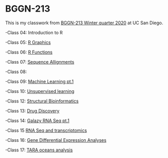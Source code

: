 # BGGN-213

This is my classwork from [BGGN-213 Winter quarter 2020](https://bioboot.github.io/bggn213) at UC San Diego. 

-Class 04: Introduction to R

-Class 05: [R Graphics](https://github.com/arieschavira/BGGN-213/blob/master/Class5/CLASS__5.md)

-Class 06: [R Functions](https://github.com/arieschavira/BGGN-213/blob/master/Class6/Class_6.md)

-Class 07: [Sequence Allignments](https://github.com/arieschavira/BGGN-213/blob/master/Class7/Class7.R)

-Class 08: 

-Class 09: [Machine Learning pt.1](https://github.com/arieschavira/BGGN-213/blob/master/Class%209/PCA.Rmd)

-Class 10: [Unsupervised learning](https://github.com/arieschavira/BGGN-213/blob/master/Class10/Class10.md)

-Class 12: [Structural Bioinformatics](https://github.com/arieschavira/BGGN-213/blob/master/Class%2012/Structural-Bioinformatics-.md)

-Class 13: [Drug Discovery](https://github.com/arieschavira/BGGN-213/blob/master/Class%2012/Structural-Bioinformatics-.md)

-Class 14: [Galazy RNA Seq pt.1](https://github.com/arieschavira/BGGN-213/blob/master/Class%2014/Class-14.md)

-Class 15 [RNA Seq and transcriptomics](https://github.com/arieschavira/BGGN-213/blob/master/Class%2015/Class-15.md)

-Class 16: [Gene Differential Expression Analyses](https://github.com/arieschavira/BGGN-213/blob/master/Class%2016/Class-16.md)

-Class 17: [TARA oceans analysis](https://github.com/arieschavira/BGGN-213/blob/master/Class%2017/CLASS17.md)

